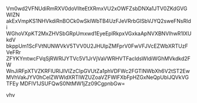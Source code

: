 Vm0wd2VFNUdiRmRXV0doVllteEtXRmxVU2xOWFZsbDNXa1JTV0ZKdGVGWlZN
akExVmpKS1NHVkdiRnBOCk0wSklWbTB4UzFJeVRrbGlSbVJYQ2sweFNsRldi
WGhoVXpKT2MxZHVSbGRpUmxwd1EyeEplRkpxVGxkaApNVXBNVlhwR1lXUkdV
bkppUm1ScFVtNUNWVkV5TVV0U2JHUlpZMFprV0FwVFJVcEZWbXRTUzFVeFRr
ZFYKYmtwcFVqSjRWRlJYTVc5V1JrVjVaVWRHVTFacldsWldiWGhMVkdkd2FW
WnJiRFpXTVZKRFlURlJlVlZzClpGVUtZa1phVDFWc2FGTlNWbXh6V2tST2Ew
MVhVakJYV0hCelZWWldXRTlWZUZoaVZFWlFXbFpHZGxNeQpUblJQVkVGTFEy
MDFlV1JSUFQwS0NtMW1jZz09CgpnbGw=

vhv